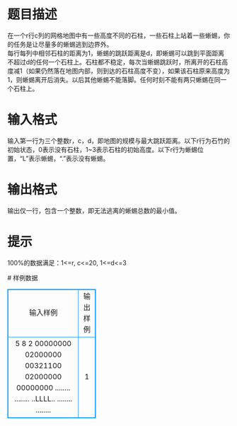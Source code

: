 # 

 
 # 题目描述 
<p>
在一个r行c列的网格地图中有一些高度不同的石柱，一些石柱上站着一些蜥蜴，你的任务是让尽量多的蜥蜴逃到边界外。 <br>每行每列中相邻石柱的距离为1，蜥蜴的跳跃距离是d，即蜥蜴可以跳到平面距离不超过d的任何一个石柱上。石柱都不稳定，每次当蜥蜴跳跃时，所离开的石柱高度减1（如果仍然落在地图内部，则到达的石柱高度不变），如果该石柱原来高度为1，则蜥蜴离开后消失。以后其他蜥蜴不能落脚。任何时刻不能有两只蜥蜴在同一个石柱上。 <br></p> 

 
 # 输入格式 
<p>
输入第一行为三个整数r，c，d，即地图的规模与最大跳跃距离。以下r行为石竹的初始状态，0表示没有石柱，1~3表示石柱的初始高度。以下r行为蜥蜴位置，“L”表示蜥蜴，“.”表示没有蜥蜴。 <br></p> 

 
 # 输出格式 
<p>
输出仅一行，包含一个整数，即无法逃离的蜥蜴总数的最小值。 <br></p> 

 
 # 提示 
<p>
100%的数据满足：1<=r, c<=20, 1<=d<=3<br></p> 
# 样例数据
<style>
        table,table tr th, table tr td { border:1px solid #0094ff; }
        table { width: 200px; min-height: 25px; line-height: 25px; text-align: center; border-collapse: collapse;}   
    </style>
<table>
	<tr>
		<td>输入样例</td>
		<td>输出样例</td>
	</tr>
<tr><td>5 8 2
00000000
02000000
00321100
02000000
00000000
........
........
..LLLL..
........
........

</td><td>1
</td></tr></table>
